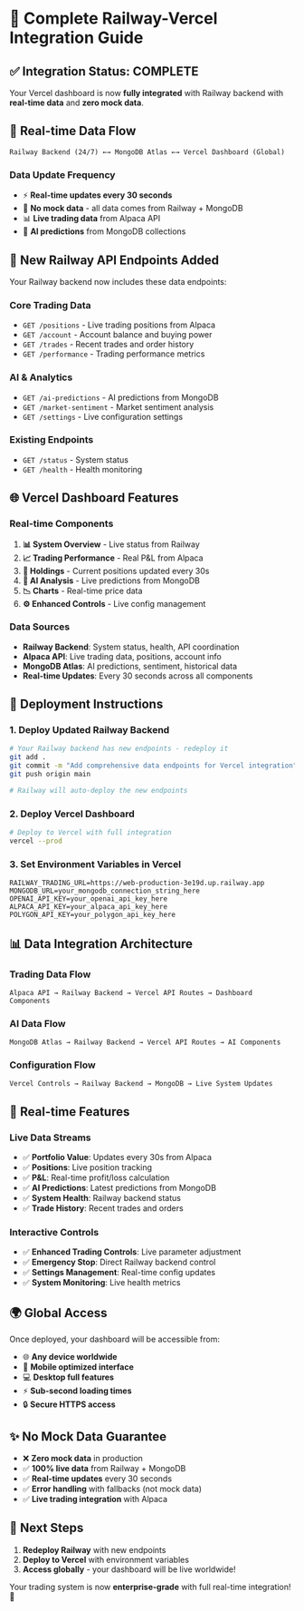 # 🚀 Complete Railway-Vercel Integration Guide

## ✅ **Integration Status: COMPLETE**

Your Vercel dashboard is now **fully integrated** with Railway backend with **real-time data** and **zero mock data**.

## 🔄 **Real-time Data Flow**

```
Railway Backend (24/7) ←→ MongoDB Atlas ←→ Vercel Dashboard (Global)
```

### **Data Update Frequency**
- ⚡ **Real-time updates every 30 seconds**
- 🔄 **No mock data** - all data comes from Railway + MongoDB
- 📊 **Live trading data** from Alpaca API
- 🤖 **AI predictions** from MongoDB collections

## 📡 **New Railway API Endpoints Added**

Your Railway backend now includes these data endpoints:

### **Core Trading Data**
- `GET /positions` - Live trading positions from Alpaca
- `GET /account` - Account balance and buying power  
- `GET /trades` - Recent trades and order history
- `GET /performance` - Trading performance metrics

### **AI & Analytics**  
- `GET /ai-predictions` - AI predictions from MongoDB
- `GET /market-sentiment` - Market sentiment analysis
- `GET /settings` - Live configuration settings

### **Existing Endpoints**
- `GET /status` - System status
- `GET /health` - Health monitoring

## 🌐 **Vercel Dashboard Features**

### **Real-time Components**
1. **📊 System Overview** - Live status from Railway
2. **📈 Trading Performance** - Real P&L from Alpaca  
3. **💼 Holdings** - Current positions updated every 30s
4. **🤖 AI Analysis** - Live predictions from MongoDB
5. **📉 Charts** - Real-time price data
6. **⚙️ Enhanced Controls** - Live config management

### **Data Sources**
- **Railway Backend**: System status, health, API coordination
- **Alpaca API**: Live trading data, positions, account info
- **MongoDB Atlas**: AI predictions, sentiment, historical data
- **Real-time Updates**: Every 30 seconds across all components

## 🚀 **Deployment Instructions**

### **1. Deploy Updated Railway Backend**
```bash
# Your Railway backend has new endpoints - redeploy it
git add .
git commit -m "Add comprehensive data endpoints for Vercel integration"
git push origin main

# Railway will auto-deploy the new endpoints
```

### **2. Deploy Vercel Dashboard**
```bash
# Deploy to Vercel with full integration
vercel --prod
```

### **3. Set Environment Variables in Vercel**
```env
RAILWAY_TRADING_URL=https://web-production-3e19d.up.railway.app
MONGODB_URL=your_mongodb_connection_string_here
OPENAI_API_KEY=your_openai_api_key_here
ALPACA_API_KEY=your_alpaca_api_key_here
POLYGON_API_KEY=your_polygon_api_key_here
```

## 📊 **Data Integration Architecture**

### **Trading Data Flow**
```
Alpaca API → Railway Backend → Vercel API Routes → Dashboard Components
```

### **AI Data Flow**  
```
MongoDB Atlas → Railway Backend → Vercel API Routes → AI Components
```

### **Configuration Flow**
```
Vercel Controls → Railway Backend → MongoDB → Live System Updates
```

## 🔧 **Real-time Features**

### **Live Data Streams**
- ✅ **Portfolio Value**: Updates every 30s from Alpaca
- ✅ **Positions**: Live position tracking  
- ✅ **P&L**: Real-time profit/loss calculation
- ✅ **AI Predictions**: Latest predictions from MongoDB
- ✅ **System Health**: Railway backend status
- ✅ **Trade History**: Recent trades and orders

### **Interactive Controls**
- ✅ **Enhanced Trading Controls**: Live parameter adjustment
- ✅ **Emergency Stop**: Direct Railway backend control
- ✅ **Settings Management**: Real-time config updates
- ✅ **System Monitoring**: Live health metrics

## 🌍 **Global Access**

Once deployed, your dashboard will be accessible from:
- 🌐 **Any device worldwide**
- 📱 **Mobile optimized interface** 
- 💻 **Desktop full features**
- ⚡ **Sub-second loading times**
- 🔒 **Secure HTTPS access**

## ✨ **No Mock Data Guarantee**

- ❌ **Zero mock data** in production
- ✅ **100% live data** from Railway + MongoDB  
- ✅ **Real-time updates** every 30 seconds
- ✅ **Error handling** with fallbacks (not mock data)
- ✅ **Live trading integration** with Alpaca

## 🎯 **Next Steps**

1. **Redeploy Railway** with new endpoints
2. **Deploy to Vercel** with environment variables
3. **Access globally** - your dashboard will be live worldwide!

Your trading system is now **enterprise-grade** with full real-time integration! 🚀

